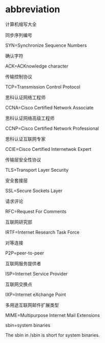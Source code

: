 # abbreviation
计算机缩写大全



同步序列编号

SYN=Synchronize Sequence Numbers



确认字符

ACK=ACKnowledge character



传输控制协议

TCP=Transmission Control Protocol



思科认证网络工程师

CCNA=Cisco Certified Network Associate



思科认证网络高级工程师

CCNP=Cisco Certified Network Professional



思科认证互联网专家

CCIE=Cisco Certified Internetwok Expert



传输层安全性协议

TLS=Transport Layer Security



安全套接层

SSL=Secure Sockets Layer



请求评论

RFC=Request For Comments



互联网研究部

IRTF=Internet Research Task Force



对等连接

P2P=peer-to-peer



互联网服务提供者

ISP=Internet Service Provider



互联网交换点

IXP=Internet eXchange Point



多用途互联网邮件扩展类型

MIME=Multipurpose Internet Mail Extensions



sbin=system binaries

The sbin in /sbin is short for system binaries.

